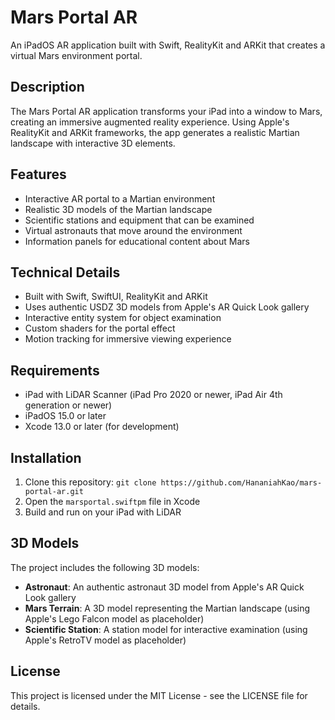 # Mars Portal AR

An iPadOS AR application built with Swift, RealityKit and ARKit that creates a virtual Mars environment portal.

## Description

The Mars Portal AR application transforms your iPad into a window to Mars, creating an immersive augmented reality experience. Using Apple's RealityKit and ARKit frameworks, the app generates a realistic Martian landscape with interactive 3D elements.

## Features

- Interactive AR portal to a Martian environment
- Realistic 3D models of the Martian landscape
- Scientific stations and equipment that can be examined
- Virtual astronauts that move around the environment
- Information panels for educational content about Mars

## Technical Details

- Built with Swift, SwiftUI, RealityKit and ARKit
- Uses authentic USDZ 3D models from Apple's AR Quick Look gallery
- Interactive entity system for object examination
- Custom shaders for the portal effect
- Motion tracking for immersive viewing experience

## Requirements

- iPad with LiDAR Scanner (iPad Pro 2020 or newer, iPad Air 4th generation or newer)
- iPadOS 15.0 or later
- Xcode 13.0 or later (for development)

## Installation

1. Clone this repository: `git clone https://github.com/HananiahKao/mars-portal-ar.git`
2. Open the `marsportal.swiftpm` file in Xcode
3. Build and run on your iPad with LiDAR

## 3D Models

The project includes the following 3D models:
- **Astronaut**: An authentic astronaut 3D model from Apple's AR Quick Look gallery
- **Mars Terrain**: A 3D model representing the Martian landscape (using Apple's Lego Falcon model as placeholder)
- **Scientific Station**: A station model for interactive examination (using Apple's RetroTV model as placeholder)

## License

This project is licensed under the MIT License - see the LICENSE file for details.